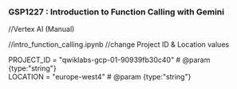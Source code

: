 ### GSP1227 :  Introduction to Function Calling with Gemini 

//Vertex AI (Manual)

//intro_function_calling.ipynb
//change Project ID & Location values

PROJECT_ID = "qwiklabs-gcp-01-90939fb30c40"  # @param {type:"string"}  
LOCATION = "europe-west4"  # @param {type:"string"}

